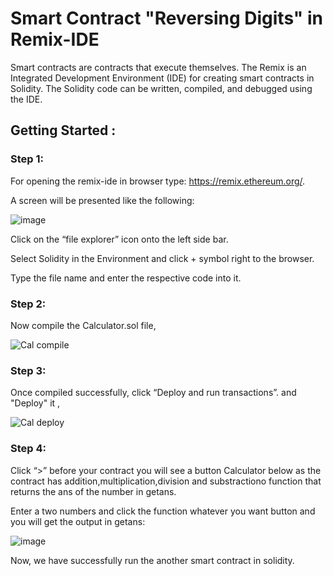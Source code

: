 # Smart Contract "Reversing Digits" in Remix-IDE

Smart contracts are contracts that execute themselves. The Remix is an Integrated Development Environment (IDE) for creating smart contracts in Solidity. The Solidity code can be written, compiled, and debugged using the IDE.

## Getting Started :

### Step 1:

For opening the remix-ide in browser type: https://remix.ethereum.org/.

A screen will be presented like the following:

![image](https://user-images.githubusercontent.com/75573569/182060674-215aa896-cf26-41e7-b484-c249c1033ece.png)

Click on the “file explorer” icon onto the left side bar.

Select Solidity in the Environment and click + symbol right to the browser.

Type the file name and enter the respective code into it.

### Step 2:

Now compile the Calculator.sol file,

![Cal compile](https://user-images.githubusercontent.com/81668653/193393760-93f66a72-09ee-4012-bfa8-d576d52a733a.png)

### Step 3:

Once compiled successfully, click “Deploy and run transactions”. and "Deploy" it ,

![Cal deploy](https://user-images.githubusercontent.com/81668653/193393795-a378ff2a-933f-4e5b-a3be-0edf52ddc8c4.png)

### Step 4:

Click “>” before your contract you will see a button Calculator below as the contract has addition,multiplication,division and substractiono function that returns the ans of the number in getans.

Enter a two numbers and click the function whatever you want button and you will get the output in getans:

![image](https://user-images.githubusercontent.com/81668653/193393870-0e8e589f-191b-400c-b696-4fe559d6cbf2.png)

Now, we have successfully run the another smart contract in solidity.
